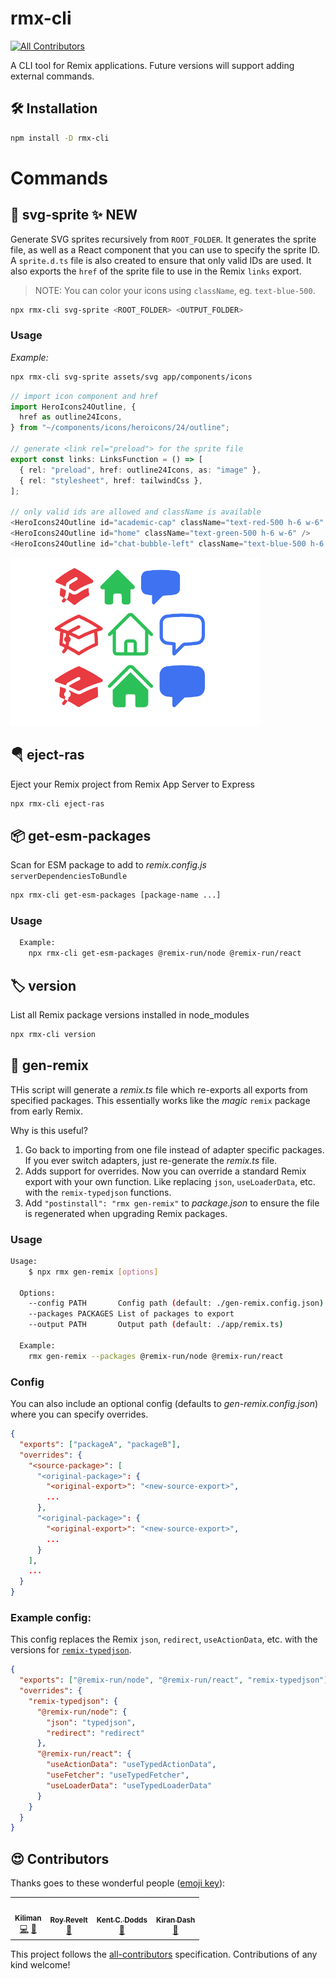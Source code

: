 # rmx-cli

<!-- ALL-CONTRIBUTORS-BADGE:START - Do not remove or modify this section -->

[![All Contributors](https://img.shields.io/badge/all_contributors-4-orange.svg?style=flat-square)](#contributors-)

<!-- ALL-CONTRIBUTORS-BADGE:END -->

A CLI tool for Remix applications. Future versions will support adding external
commands.

## 🛠 Installation

```bash
npm install -D rmx-cli
```

# Commands

## 🎁 svg-sprite ✨ NEW

Generate SVG sprites recursively from `ROOT_FOLDER`. It generates the sprite file,
as well as a React component that you can use to specify the sprite ID. A `sprite.d.ts`
file is also created to ensure that only valid IDs are used. It also exports the `href`
of the sprite file to use in the Remix `links` export.

> NOTE: You can color your icons using `className`, eg. `text-blue-500`.

```bash
npx rmx-cli svg-sprite <ROOT_FOLDER> <OUTPUT_FOLDER>
```

### Usage

_Example:_

```bash
npx rmx-cli svg-sprite assets/svg app/components/icons
```

```ts
// import icon component and href
import HeroIcons24Outline, {
  href as outline24Icons,
} from "~/components/icons/heroicons/24/outline";

// generate <link rel="preload"> for the sprite file
export const links: LinksFunction = () => [
  { rel: "preload", href: outline24Icons, as: "image" },
  { rel: "stylesheet", href: tailwindCss },
];

// only valid ids are allowed and className is available
<HeroIcons24Outline id="academic-cap" className="text-red-500 h-6 w-6" />
<HeroIcons24Outline id="home" className="text-green-500 h-6 w-6" />
<HeroIcons24Outline id="chat-bubble-left" className="text-blue-500 h-6 w-6" />
```

<img src="./images/svg-sprite.png" style="max-width:400px">

## 🪂 eject-ras

Eject your Remix project from Remix App Server to Express

```bash
npx rmx-cli eject-ras
```

## 📦 get-esm-packages

Scan for ESM package to add to _remix.config.js_ `serverDependenciesToBundle`

```bash
npx rmx-cli get-esm-packages [package-name ...]
```

### Usage

```bash
  Example:
    npx rmx-cli get-esm-packages @remix-run/node @remix-run/react
```

## 🏷️ version

List all Remix package versions installed in node_modules

```bash
npx rmx-cli version
```

## 🚀 gen-remix

THis script will generate a _remix.ts_ file which re-exports all exports
from specified packages. This essentially works like the _magic_ `remix`
package from early Remix.

Why is this useful?

1. Go back to importing from one file instead of adapter specific packages. If you ever switch adapters, just re-generate the _remix.ts_ file.
2. Adds support for overrides. Now you can override a standard Remix export with your own function. Like replacing `json`, `useLoaderData`, etc. with the `remix-typedjson` functions.
3. Add `"postinstall": "rmx gen-remix"` to _package.json_ to ensure the file is regenerated when upgrading Remix packages.

### Usage

```bash
Usage:
    $ npx rmx gen-remix [options]

  Options:
    --config PATH       Config path (default: ./gen-remix.config.json)
    --packages PACKAGES List of packages to export
    --output PATH       Output path (default: ./app/remix.ts)

  Example:
    rmx gen-remix --packages @remix-run/node @remix-run/react
```

### Config

You can also include an optional config (defaults to _gen-remix.config.json_) where you can specify overrides.

```json
{
  "exports": ["packageA", "packageB"],
  "overrides": {
    "<source-package>": [
      "<original-package>": {
        "<original-export>": "<new-source-export>",
        ...
      },
      "<original-package>": {
        "<original-export>": "<new-source-export>",
        ...
      }
    ],
    ...
  }
}
```

### Example config:

This config replaces the Remix `json`, `redirect`, `useActionData`, etc. with the versions for [`remix-typedjson`](https://github.com/kiliman/remix-typedjson).

```json
{
  "exports": ["@remix-run/node", "@remix-run/react", "remix-typedjson"],
  "overrides": {
    "remix-typedjson": {
      "@remix-run/node": {
        "json": "typedjson",
        "redirect": "redirect"
      },
      "@remix-run/react": {
        "useActionData": "useTypedActionData",
        "useFetcher": "useTypedFetcher",
        "useLoaderData": "useTypedLoaderData"
      }
    }
  }
}
```

## 😍 Contributors

Thanks goes to these wonderful people ([emoji key](https://allcontributors.org/docs/en/emoji-key)):

<!-- ALL-CONTRIBUTORS-LIST:START - Do not remove or modify this section -->
<!-- prettier-ignore-start -->
<!-- markdownlint-disable -->
<table>
  <tr>
    <td align="center"><a href="https://kiliman.dev/"><img src="https://avatars.githubusercontent.com/u/47168?v=4?s=100" width="100px;" alt=""/><br /><sub><b>Kiliman</b></sub></a><br /><a href="https://github.com/Kiliman/rmx-cli/commits?author=kiliman" title="Code">💻</a> <a href="https://github.com/Kiliman/rmx-cli/commits?author=kiliman" title="Documentation">📖</a></td>
    <td align="center"><a href="https://codsen.com/os/"><img src="https://avatars.githubusercontent.com/u/8344688?v=4?s=100" width="100px;" alt=""/><br /><sub><b>Roy Revelt</b></sub></a><br /><a href="https://github.com/Kiliman/rmx-cli/commits?author=revelt" title="Documentation">📖</a></td>
    <td align="center"><a href="https://kentcdodds.com/"><img src="https://avatars.githubusercontent.com/u/1500684?v=4?s=100" width="100px;" alt=""/><br /><sub><b>Kent C. Dodds</b></sub></a><br /><a href="https://github.com/Kiliman/rmx-cli/commits?author=kentcdodds" title="Documentation">📖</a></td>
    <td align="center"><a href="http://bgwebagency.in/"><img src="https://avatars.githubusercontent.com/u/13310363?v=4?s=100" width="100px;" alt=""/><br /><sub><b>Kiran Dash</b></sub></a><br /><a href="https://github.com/Kiliman/rmx-cli/commits?author=kirandash" title="Documentation">📖</a></td>
  </tr>
</table>

<!-- markdownlint-restore -->
<!-- prettier-ignore-end -->

<!-- ALL-CONTRIBUTORS-LIST:END -->

This project follows the [all-contributors](https://github.com/all-contributors/all-contributors) specification. Contributions of any kind welcome!
